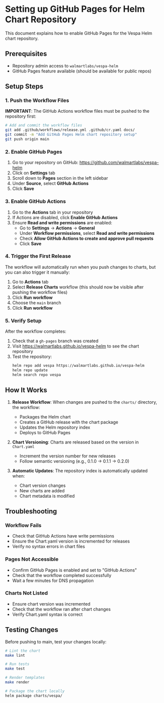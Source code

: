 # Setting up GitHub Pages for Helm Chart Repository

This document explains how to enable GitHub Pages for the Vespa Helm chart repository.

## Prerequisites
- Repository admin access to `walmartlabs/vespa-helm`
- GitHub Pages feature available (should be available for public repos)

## Setup Steps

### 1. Push the Workflow Files
**IMPORTANT**: The GitHub Actions workflow files must be pushed to the repository first:

```bash
# Add and commit the workflow files
git add .github/workflows/release.yml .github/cr.yaml docs/
git commit -m "Add GitHub Pages Helm chart repository setup"
git push origin main
```

### 2. Enable GitHub Pages
1. Go to your repository on GitHub: https://github.com/walmartlabs/vespa-helm
2. Click on **Settings** tab
3. Scroll down to **Pages** section in the left sidebar
4. Under **Source**, select **GitHub Actions**
5. Click **Save**

### 3. Enable GitHub Actions
1. Go to the **Actions** tab in your repository
2. If Actions are disabled, click **Enable GitHub Actions**
3. Ensure **Read and write permissions** are enabled:
   - Go to **Settings** → **Actions** → **General**
   - Under **Workflow permissions**, select **Read and write permissions**
   - Check **Allow GitHub Actions to create and approve pull requests**
   - Click **Save**

### 4. Trigger the First Release
The workflow will automatically run when you push changes to charts, but you can also trigger it manually:

1. Go to **Actions** tab
2. Select **Release Charts** workflow (this should now be visible after pushing the workflow files)
3. Click **Run workflow**
4. Choose the `main` branch
5. Click **Run workflow**

### 5. Verify Setup
After the workflow completes:

1. Check that a `gh-pages` branch was created
2. Visit https://walmartlabs.github.io/vespa-helm to see the chart repository
3. Test the repository:
   ```bash
   helm repo add vespa https://walmartlabs.github.io/vespa-helm
   helm repo update
   helm search repo vespa
   ```

## How It Works

1. **Release Workflow**: When changes are pushed to the `charts/` directory, the workflow:
   - Packages the Helm chart
   - Creates a GitHub release with the chart package
   - Updates the Helm repository index
   - Deploys to GitHub Pages

2. **Chart Versioning**: Charts are released based on the version in `Chart.yaml`
   - Increment the version number for new releases
   - Follow semantic versioning (e.g., 0.1.0 → 0.1.1 → 0.2.0)

3. **Automatic Updates**: The repository index is automatically updated when:
   - Chart version changes
   - New charts are added
   - Chart metadata is modified

## Troubleshooting

### Workflow Fails
- Check that GitHub Actions have write permissions
- Ensure the Chart.yaml version is incremented for releases
- Verify no syntax errors in chart files

### Pages Not Accessible
- Confirm GitHub Pages is enabled and set to "GitHub Actions"
- Check that the workflow completed successfully
- Wait a few minutes for DNS propagation

### Charts Not Listed
- Ensure chart version was incremented
- Check that the workflow ran after chart changes
- Verify Chart.yaml syntax is correct

## Testing Changes

Before pushing to main, test your changes locally:

```bash
# Lint the chart
make lint

# Run tests
make test

# Render templates
make render

# Package the chart locally
helm package charts/vespa/
```
